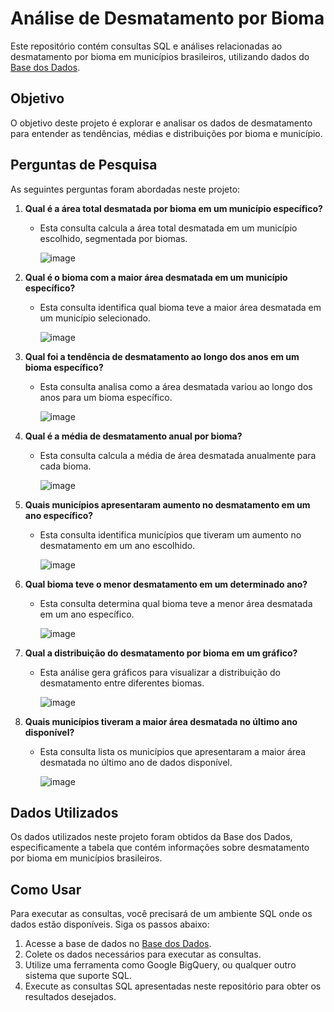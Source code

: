 # Análise de Desmatamento por Bioma

Este repositório contém consultas SQL e análises relacionadas ao desmatamento por bioma em municípios brasileiros, utilizando dados do [Base dos Dados](https://basedosdados.org/dataset/e5c87240-ecce-4856-97c5-e6b84984bf42?table=d7a76d45-c363-4494-826d-1580e997ebf0).

## Objetivo

O objetivo deste projeto é explorar e analisar os dados de desmatamento para entender as tendências, médias e distribuições por bioma e município.

## Perguntas de Pesquisa

As seguintes perguntas foram abordadas neste projeto:

1. **Qual é a área total desmatada por bioma em um município específico?**
   - Esta consulta calcula a área total desmatada em um município escolhido, segmentada por biomas.
  
     ![image](https://github.com/user-attachments/assets/fe164f77-f7c9-4571-bdaa-b4ce21981063)

2. **Qual é o bioma com a maior área desmatada em um município específico?**
   - Esta consulta identifica qual bioma teve a maior área desmatada em um município selecionado.

     ![image](https://github.com/user-attachments/assets/141ffc33-5eb6-471e-9602-e02a2629ed99)

3. **Qual foi a tendência de desmatamento ao longo dos anos em um bioma específico?**
   - Esta consulta analisa como a área desmatada variou ao longo dos anos para um bioma específico.

     ![image](https://github.com/user-attachments/assets/6a4eb8b0-1959-42e3-afb0-c5465a185e67)

4. **Qual é a média de desmatamento anual por bioma?**
   - Esta consulta calcula a média de área desmatada anualmente para cada bioma.
   
     ![image](https://github.com/user-attachments/assets/31516af0-89d6-4fe3-8c53-b3446bf09a3f)

5. **Quais municípios apresentaram aumento no desmatamento em um ano específico?**
   - Esta consulta identifica municípios que tiveram um aumento no desmatamento em um ano escolhido.
     
     ![image](https://github.com/user-attachments/assets/682f4600-6112-47b3-827e-44ee75807a12)

6. **Qual bioma teve o menor desmatamento em um determinado ano?**
   - Esta consulta determina qual bioma teve a menor área desmatada em um ano específico.
     
     ![image](https://github.com/user-attachments/assets/afdfab62-0d13-4bde-9c40-95dfc33c90fb)

7. **Qual a distribuição do desmatamento por bioma em um gráfico?**
   - Esta análise gera gráficos para visualizar a distribuição do desmatamento entre diferentes biomas.
     
     ![image](https://github.com/user-attachments/assets/5c8bd443-6328-4c83-8638-8789d0b3ee6d)

8. **Quais municípios tiveram a maior área desmatada no último ano disponível?**
   - Esta consulta lista os municípios que apresentaram a maior área desmatada no último ano de dados disponível.
     
     ![image](https://github.com/user-attachments/assets/2b1f0c28-ecd3-46b9-98e9-e13a45d7a622)


## Dados Utilizados

Os dados utilizados neste projeto foram obtidos da Base dos Dados, especificamente a tabela que contém informações sobre desmatamento por bioma em municípios brasileiros.

## Como Usar

Para executar as consultas, você precisará de um ambiente SQL onde os dados estão disponíveis. Siga os passos abaixo:

1. Acesse a base de dados no [Base dos Dados](https://basedosdados.org/dataset/e5c87240-ecce-4856-97c5-e6b84984bf42?table=d7a76d45-c363-4494-826d-1580e997ebf0).
2. Colete os dados necessários para executar as consultas.
3. Utilize uma ferramenta como Google BigQuery, ou qualquer outro sistema que suporte SQL.
4. Execute as consultas SQL apresentadas neste repositório para obter os resultados desejados.

